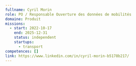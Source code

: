 ```yaml
---
fullname: Cyril Morin
role: PO / Responsable Ouverture des données de mobilités
domaine: Produit
missions:
  - start: 2022-10-17
    end: 2025-12-31
    status: independent
    startups:
      - transport
competences: []
link: https://www.linkedin.com/in/cyril-morin-b5178b217/
---
```

